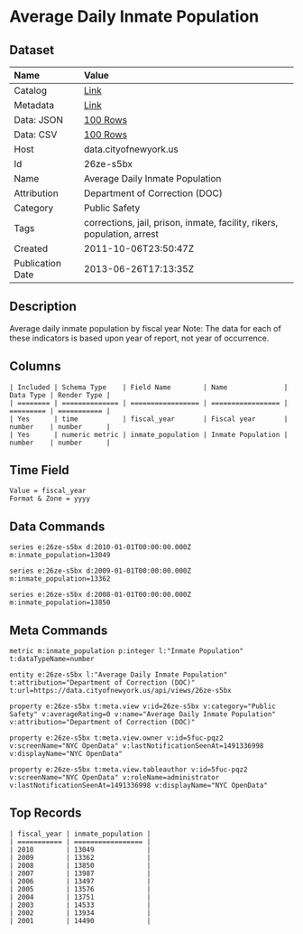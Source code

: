 # Average Daily Inmate Population

## Dataset

| Name | Value |
| :--- | :---- |
| Catalog | [Link](https://catalog.data.gov/dataset/average-daily-inmate-population-edd3c) |
| Metadata | [Link](https://data.cityofnewyork.us/api/views/26ze-s5bx) |
| Data: JSON | [100 Rows](https://data.cityofnewyork.us/api/views/26ze-s5bx/rows.json?max_rows=100) |
| Data: CSV | [100 Rows](https://data.cityofnewyork.us/api/views/26ze-s5bx/rows.csv?max_rows=100) |
| Host | data.cityofnewyork.us |
| Id | 26ze-s5bx |
| Name | Average Daily Inmate Population |
| Attribution | Department of Correction (DOC) |
| Category | Public Safety |
| Tags | corrections, jail, prison, inmate, facility, rikers, population, arrest |
| Created | 2011-10-06T23:50:47Z |
| Publication Date | 2013-06-26T17:13:35Z |

## Description

Average daily inmate population by fiscal year Note: The data for each of these indicators is based upon year of report, not year of occurrence.

## Columns

```ls
| Included | Schema Type    | Field Name        | Name              | Data Type | Render Type |
| ======== | ============== | ================= | ================= | ========= | =========== |
| Yes      | time           | fiscal_year       | Fiscal year       | number    | number      |
| Yes      | numeric metric | inmate_population | Inmate Population | number    | number      |
```

## Time Field

```ls
Value = fiscal_year
Format & Zone = yyyy
```

## Data Commands

```ls
series e:26ze-s5bx d:2010-01-01T00:00:00.000Z m:inmate_population=13049

series e:26ze-s5bx d:2009-01-01T00:00:00.000Z m:inmate_population=13362

series e:26ze-s5bx d:2008-01-01T00:00:00.000Z m:inmate_population=13850
```

## Meta Commands

```ls
metric m:inmate_population p:integer l:"Inmate Population" t:dataTypeName=number

entity e:26ze-s5bx l:"Average Daily Inmate Population" t:attribution="Department of Correction (DOC)" t:url=https://data.cityofnewyork.us/api/views/26ze-s5bx

property e:26ze-s5bx t:meta.view v:id=26ze-s5bx v:category="Public Safety" v:averageRating=0 v:name="Average Daily Inmate Population" v:attribution="Department of Correction (DOC)"

property e:26ze-s5bx t:meta.view.owner v:id=5fuc-pqz2 v:screenName="NYC OpenData" v:lastNotificationSeenAt=1491336998 v:displayName="NYC OpenData"

property e:26ze-s5bx t:meta.view.tableauthor v:id=5fuc-pqz2 v:screenName="NYC OpenData" v:roleName=administrator v:lastNotificationSeenAt=1491336998 v:displayName="NYC OpenData"
```

## Top Records

```ls
| fiscal_year | inmate_population | 
| =========== | ================= | 
| 2010        | 13049             | 
| 2009        | 13362             | 
| 2008        | 13850             | 
| 2007        | 13987             | 
| 2006        | 13497             | 
| 2005        | 13576             | 
| 2004        | 13751             | 
| 2003        | 14533             | 
| 2002        | 13934             | 
| 2001        | 14490             | 
```